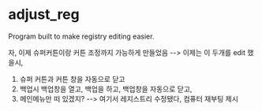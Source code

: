 # adjust_reg
Program built to make registry editing easier.

자, 이제 슈퍼커튼이랑 커튼 조정까지 가능하게 만들었음 --> 이제는 이 두개를 edit 했을시,
1. 슈퍼 커튼과 커튼 창을 자동으로 닫고
2. 백업시 백업창을 열고, 백업을 하고, 백업창을 자동으로 닫고,
3. 메인메뉴만 떠 있겠지? --> 여기서 레지스트리 수정됐다, 컴퓨터 재부팅 제시